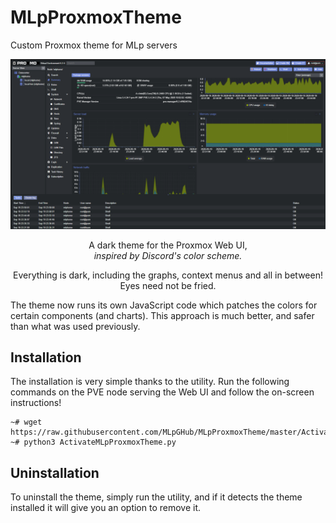 # MLpProxmoxTheme
 Custom Proxmox theme for MLp servers

![](https://raw.githubusercontent.com/MLpGHub/MLpProxmoxTheme/master/Example.png)

<p align="center">A dark theme for the Proxmox Web UI,<br/> <i>inspired by Discord's color scheme.</i></p>

<p align="center">Everything is dark, including the graphs, context menus and all in between! Eyes need not be fried.</p>    
The theme now runs its own JavaScript code which patches the colors for certain components (and charts). This approach is much better, and safer than what was used previously.

## Installation 
The installation is very simple thanks to the utility. Run the following commands on the PVE node serving the Web UI and follow the on-screen instructions!     

```
~# wget https://raw.githubusercontent.com/MLpGHub/MLpProxmoxTheme/master/ActivateMLpProxmoxTheme.py
~# python3 ActivateMLpProxmoxTheme.py
   ```

## Uninstallation
 To uninstall the theme, simply run the utility, and if it detects the theme installed it will give you an option to remove it. 
